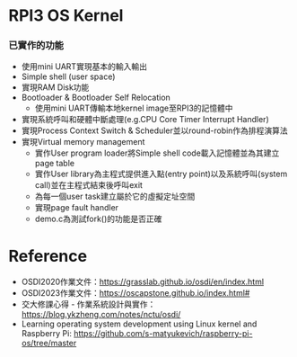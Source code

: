 # RPI3 OS Kernel
### 已實作的功能
* 使用mini UART實現基本的輸入輸出
* Simple shell (user space)
* 實現RAM Disk功能
* Bootloader & Bootloader Self Relocation
  * 使用mini UART傳輸本地kernel image至RPI3的記憶體中
* 實現系統呼叫和硬體中斷處理(e.g.CPU Core Timer Interrupt Handler)
* 實現Process Context Switch & Scheduler並以round-robin作為排程演算法
* 實現Virtual memory management
  * 實作User program loader將Simple shell code載入記憶體並為其建立page table
  * 實作User library為主程式提供進入點(entry point)以及系統呼叫(system call)並在主程式結束後呼叫exit
  * 為每一個user task建立屬於它的虛擬定址空間
  * 實現page fault handler
  * demo.c為測試fork()的功能是否正確
# Reference
* OSDI2020作業文件：https://grasslab.github.io/osdi/en/index.html
* OSDI2023作業文件：https://oscapstone.github.io/index.html#
* 交大修課心得 - 作業系統設計與實作：https://blog.ykzheng.com/notes/nctu/osdi/
* Learning operating system development using Linux kernel and Raspberry Pi: https://github.com/s-matyukevich/raspberry-pi-os/tree/master
